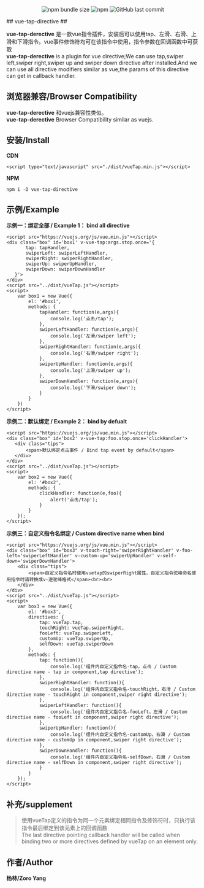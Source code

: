 <p align='center'>
<img alt="npm bundle size" src="https://img.shields.io/bundlephobia/min/vue-tap-directive.svg">
<img alt="npm" src="https://img.shields.io/npm/v/vue-tap-directive.svg">
<img alt="GitHub last commit" src="https://img.shields.io/github/last-commit/linlinyang/vueTap.svg">
</p>
## vue-tap-directive ##


**vue-tap-derective** 是一款vue指令插件，安装后可以使用tap、左滑、右滑、上滑和下滑指令。vue事件修饰符均可在该指令中使用，指令参数在回调函数中可获取<br>
**vue-tap-derective** is a plugin for vue directive;We can use tap,swiper left,swiper right,swiper up and swiper down directive after installed.And we can use all directive modifiers similar as vue,the params of this directive can get in callback handler.

## 浏览器兼容/Browser Compatibility ##

**vue-tap-derective** 和vuejs兼容性类似。<br>
**vue-tap-derective** Browser Compatibility similar as vuejs.

## 安装/Install ##

**CDN**

    <script type="text/javascript" src="./dist/vueTap.min.js"></script>

**NPM**

    npm i -D vue-tap-directive

## 示例/Example ##

**示例一：绑定全部 / Example 1： bind all directive**

	<script src="https://vuejs.org/js/vue.min.js"></script>
	<div class="box" id='box1' v-vue-tap:args.stop.once='{
           tap: tapHandler,
           swiperLeft: swiperLeftHandler,
           swiperRight: swiperRightHandler,
           swiperUp: swiperUpHandler,
           swiperDown: swiperDownHandler
       }'>
	</div>
	<script src="../dist/vueTap.js"></script>
	<script>
		var box1 = new Vue({
            el: '#box1',
            methods: {
                tapHandler: function(e,args){
                    console.log('点击/tap');
                },
                swiperLeftHandler: function(e,args){
                    console.log('左滑/swiper left');
                },
                swiperRightHandler: function(e,args){
                    console.log('右滑/swiper right');
                },
                swiperUpHandler: function(e,args){
                    console.log('上滑/swiper up');
                },
                swiperDownHandler: function(e,args){
                    console.log('下滑/swiper down');
                }
            }
        })
	</script>

**示例二：默认绑定 / Example 2： bind by defualt**

	<script src="https://vuejs.org/js/vue.min.js"></script>
	<div class="box" id='box2' v-vue-tap:foo.stop.once='clickHandler'>
       <div class="tips">
           <span>默认绑定点击事件 / Bind tap event by default</span>
       </div>
	</div>
	<script src="../dist/vueTap.js"></script>
	<script>
		var box2 = new Vue({
            el: '#box2',
            methods: {
                clickHandler: function(e,foo){
                    alert('点击/tap');
                }
            }
        });
	</script>

**示例三：自定义指令名绑定 / Custom directive name when bind**

	<script src="https://vuejs.org/js/vue.min.js"></script>
	<div class="box" id="box3" v-touch-right='swiperRightHandler' v-foo-left='swiperLeftHandler' v-custom-up='swiperUpHandler' v-self-down='swiperDownHandler'>
        <div class="tips">
            <span>自定义指令名时使用vuetap的swiperRight属性，自定义指令驼峰命名使用指令时请转换成v-逆驼峰格式</span><br><br>
        </div>
	</div>
	<script src="../dist/vueTap.js"></script>
	<script>
		var box3 = new Vue({
            el: '#box3',
            directives: {
				tap: vueTap.tap,
                touchRight: vueTap.swiperRight,
				fooLeft: vueTap.swiperLeft,
				customUp: vueTap.swiperUp,
				selfDown: vueTap.swiperDown
            },
            methods: {
                tap: function(){
                    console.log('组件内自定义指令名-tap，点击 / Custom directive name - tap in component,tap directive');
                },
                swiperRightHandler: function(){
                    console.log('组件内自定义指令名-touchRight，右滑 / Custom directive name - touchRight in component,swiper right directive');
                },
                swiperLeftHandler: function(){
                    console.log('组件内自定义指令名-fooLeft，左滑 / Custom directive name - fooLeft in component,swiper right directive');
                },
                swiperUpHandler: function(){
                    console.log('组件内自定义指令名-customUp，右滑 / Custom directive name - customUp in component,swiper right directive');
                },
                swiperDownHandler: function(){
                    console.log('组件内自定义指令名-selfDown，右滑 / Custom directive name - selfDown in component,swiper right directive');
                }
            }
        });
	</script>

## 补充/supplement ##
> 使用vueTap定义的指令为同一个元素绑定相同指令及修饰符时，只执行该指令最后绑定到该元素上的回调函数<br>
> The last directive pointing callback handler will be called when binding two or more directives defined by vueTap on an element only.

## 作者/Author ##

**杨林/Zoro Yang**
